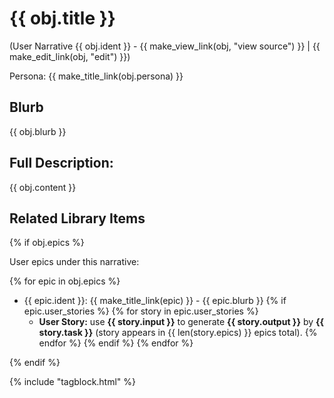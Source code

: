 # {{ obj.title }}
(User Narrative {{ obj.ident }} - {{ make_view_link(obj, "view source") }} | {{ make_edit_link(obj, "edit") }})

Persona: {{ make_title_link(obj.persona) }}

## Blurb

{{ obj.blurb }}

## Full Description:

{{ obj.content }}

## Related Library Items

{% if obj.epics %}

User epics under this narrative:

{% for epic in obj.epics %}
* {{ epic.ident }}: {{ make_title_link(epic) }} - {{ epic.blurb }}
  {% if epic.user_stories %}
    {% for story in epic.user_stories %}
    * **User Story:** use **{{ story.input }}** to generate **{{ story.output }}**
      by **{{ story.task }}** (story appears in {{ len(story.epics) }} epics total).
    {% endfor %}
  {% endif %}
{% endfor %}

{% endif %}

{% include "tagblock.html" %}
